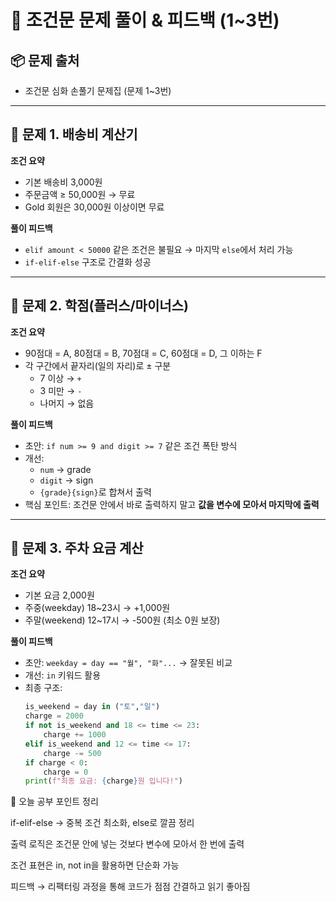 # 📘 조건문 문제 풀이 & 피드백 (1~3번)

## 📦 문제 출처
- 조건문 심화 손풀기 문제집 (문제 1~3번)

---

## 📝 문제 1. 배송비 계산기
**조건 요약**
- 기본 배송비 3,000원
- 주문금액 ≥ 50,000원 → 무료
- Gold 회원은 30,000원 이상이면 무료

**풀이 피드백**
- `elif amount < 50000` 같은 조건은 불필요 → 마지막 `else`에서 처리 가능
- `if-elif-else` 구조로 간결화 성공

---

## 📝 문제 2. 학점(플러스/마이너스)
**조건 요약**
- 90점대 = A, 80점대 = B, 70점대 = C, 60점대 = D, 그 이하는 F
- 각 구간에서 끝자리(일의 자리)로 ± 구분
  - 7 이상 → `+`
  - 3 미만 → `-`
  - 나머지 → 없음

**풀이 피드백**
- 초안: `if num >= 9 and digit >= 7` 같은 조건 폭탄 방식
- 개선:
  - `num` → grade
  - `digit` → sign
  - `{grade}{sign}`로 합쳐서 출력
- 핵심 포인트: 조건문 안에서 바로 출력하지 말고 **값을 변수에 모아서 마지막에 출력**

---

## 📝 문제 3. 주차 요금 계산
**조건 요약**
- 기본 요금 2,000원
- 주중(weekday) 18~23시 → +1,000원
- 주말(weekend) 12~17시 → -500원 (최소 0원 보장)

**풀이 피드백**
- 초안: `weekday = day == "월", "화"...` → 잘못된 비교
- 개선: `in` 키워드 활용
- 최종 구조:
  ```python
  is_weekend = day in ("토","일")
  charge = 2000
  if not is_weekend and 18 <= time <= 23:
      charge += 1000
  elif is_weekend and 12 <= time <= 17:
      charge -= 500
  if charge < 0:
      charge = 0
  print(f"최종 요금: {charge}원 입니다!")

📌 오늘 공부 포인트 정리

if-elif-else → 중복 조건 최소화, else로 깔끔 정리

출력 로직은 조건문 안에 넣는 것보다 변수에 모아서 한 번에 출력

조건 표현은 in, not in을 활용하면 단순화 가능

피드백 → 리팩터링 과정을 통해 코드가 점점 간결하고 읽기 좋아짐